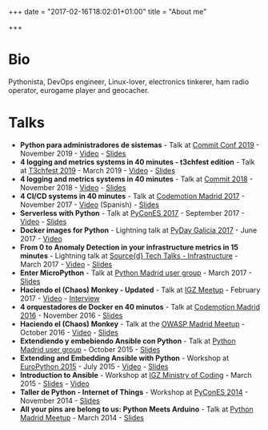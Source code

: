 +++
date = "2017-02-16T18:02:01+01:00"
title = "About me"

+++

# Bio

Pythonista, DevOps engineer, Linux-lover, electronics tinkerer, ham radio operator, eurogame player and geocacher.

# Talks

- **Python para administradores de sistemas** - Talk at [Commit Conf 2019](https://www.koliseo.com/events/commit-2019/r4p/5106829466009600/agenda#/5690945286701056/5700831059902464) - November 2019 - [Video](https://youtu.be/12YJ5ORzppI) - [Slides](https://speakerdeck.com/lekum/python-para-administradores-de-sistemas)
- **4 logging and metrics systems in 40 minutes - t3chfest edition** - Talk at [T3chfest 2019](https://t3chfest.uc3m.es/2019/programa/4-sistemas-logging-metricas-40-minutos/) - March 2019 - [Video](https://www.youtube.com/watch?v=hEHgetyvPWs) - [Slides](https://speakerdeck.com/lekum/t3chfest-4-logging-and-metrics-systems-in-40-minutes/)
- **4 logging and metrics systems in 40 minutes** - Talk at [Commit 2018](https://2018.commit-conf.com/) - November 2018 - [Video](https://www.youtube.com/watch?v=IlfeNpLLpXs) - [Slides](https://speakerdeck.com/lekum/4-logging-and-metrics-systems-in-40-minutes)
- **4 CI/CD systems in 40 minutes** - Talk at [Codemotion Madrid 2017](https://2017.codemotion.es/agenda.html#5649626120060928/5321022534320128) - November 2017 - [Video](https://www.youtube.com/watch?v=ktldSQC0-lU) (Spanish) - [Slides](https://speakerdeck.com/lekum/cd-systems-in-40-minutes)
- **Serverless with Python** - Talk at [PyConES 2017](https://2017.es.pycon.org/es/) - September 2017 - [Video](https://www.youtube.com/watch?v=2FhVU9qIuhE) - [Slides](https://speakerdeck.com/lekum/serverless-with-python)
- **Docker images for Python** - Lightning talk at [PyDay Galicia 2017](https://pyday2017.python-vigo.es/es/) - June 2017 - [Video](http://pyvideo.org/pyday-galicia-2017/lightning-talks-2-docker-image-for-python.html)
- **From 0 to Anomaly Detection in your infrastructure metrics in 15 minutes** - Lightning talk at [Source{d} Tech Talks - Infrastructure](http://talks.sourced.tech/infra-2017/) - March 2017 - [Video](https://www.youtube.com/watch?v=MIK5YZaTmhc) - [Slides](https://speakerdeck.com/lekum/from-0-to-anomaly-detection-in-your-infrastructure-metrics-in-15-minutes)
- **Enter MicroPython** - Talk at [Python Madrid user group](https://www.meetup.com/es-ES/Madrid-Python-Meetup/events/238237895/) - March 2017 - [Slides](https://speakerdeck.com/lekum/enter-micropython)
- **Haciendo el (Chaos) Monkey - Updated** - Talk at [IGZ Meetup](http://www.intelygenz.es/haciendo-chaos-monkey-teoria-practica/) - February 2017 - [Video](https://www.youtube.com/watch?v=Vkn8UCcjZUE) - [Interview](https://bbvaopen4u.com/es/actualidad/chaos-monkey-la-herramienta-que-provoca-pequenos-fallos-para-evitar-otros-mayores)
- **4 orquestadores de Docker en 40 minutos** - Talk at [Codemotion Madrid 2016](https://2016.codemotion.es/agenda.html#5732408326356992/83544007) - November 2016 - [Slides](https://speakerdeck.com/lekum/4-orquestadores-de-docker-en-40-minutos)
- **Haciendo el (Chaos) Monkey** - Talk at the [OWASP Madrid Meetup](https://www.meetup.com/es-ES/OWASP-Madrid/) - October 2016 - [Video](https://youtu.be/1jeTZPWTCoE?t=81) - [Slides](http://slides.com/alejandroguiraorodriguez/haciendo-el-chaos-monkey)
- **Extendiendo y embebiendo Ansible con Python** - Talk at [Python Madrid user group](http://www.python-madrid.es/meetings/reunion-octubre-2015-python-madrid/) - October 2015 - [Slides](http://slides.com/alejandroguiraorodriguez/ee-ansible-con-python/#/)
- **Extending and Embedding Ansible with Python** - Workshop at [EuroPython 2015](https://ep2015.europython.eu/conference/talks/extending-and-embedding-ansible-with-python) - July 2015 - [Video](https://www.youtube.com/watch?v=qLoBHbVb0Fw) - [Slides](http://slides.com/alejandroguiraorodriguez/ee-ansible-with-python#/)
- **Introduction to Ansible** - Workshop at [IGZ Ministry of Coding](http://www.intelygenz.com/es/notas-de-prensa/173/ministryofcoding-una-introduccion-ansible-una-reflexion-sobre-pereza) - March 2015 - [Slides](http://slides.com/alejandroguiraorodriguez/introduction-to-ansible) - [Video](https://www.youtube.com/watch?v=ut8aoPA5-G4)
- **Taller de Python - Internet of Things** - Workshop at [PyConES 2014](http://2014.es.pycon.org/talks#sabado-s4-10:00) - November 2014 - [Slides](http://2014.es.pycon.org/static/talks/Taller%20Python%20-%20Internet%20Of%20Things%20-%20Samuel%20de%20Ancos%20y%20Alejandro%20Guirao.pdf)
- **All your pins are belong to us: Python Meets Arduino** - Talk at [Python Madrid Meetup](http://www.python-madrid.es/meetings/reunion-marzo-2014-python-madrid/) - March 2014 - [Slides](https://speakerdeck.com/lekum/all-your-pins-are-belong-to-us-python-meets-arduino)
